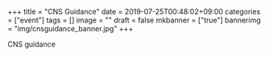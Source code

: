 +++
title =  "CNS Guidance"
date = 2019-07-25T00:48:02+09:00
categories = ["event"]
tags = []
image = ""
draft = false
mkbanner = ["true"]
bannerimg = "img/cnsguidance_banner.jpg"
+++

CNS guidance

